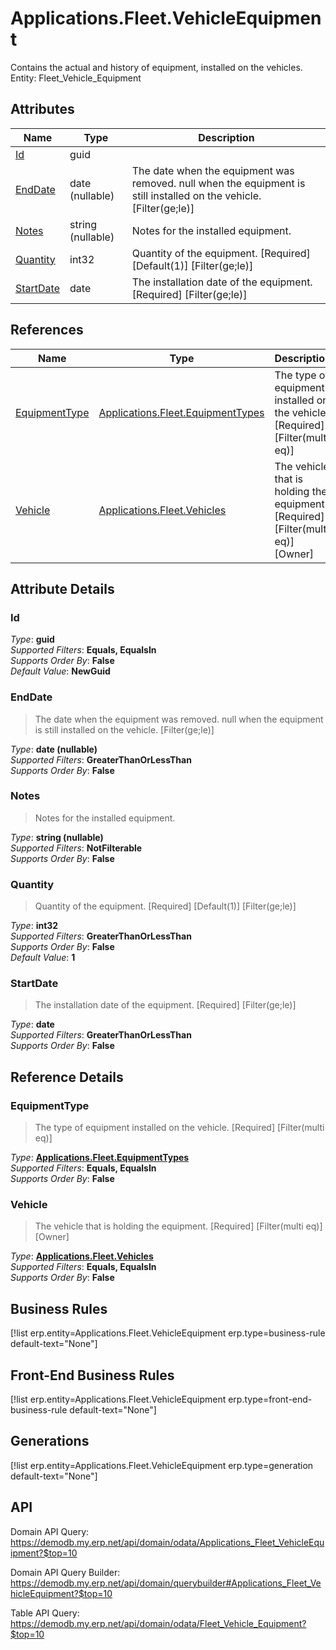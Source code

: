 # Applications.Fleet.VehicleEquipment

Contains the actual and history of equipment, installed on the vehicles. Entity: Fleet_Vehicle_Equipment

## Attributes

| Name | Type | Description |
| ---- | ---- | --- |
| [Id](Applications.Fleet.VehicleEquipment.md#Id) | guid |  
| [EndDate](Applications.Fleet.VehicleEquipment.md#EndDate) | date (nullable) | The date when the equipment was removed. null when the equipment is still installed on the vehicle. [Filter(ge;le)] 
| [Notes](Applications.Fleet.VehicleEquipment.md#Notes) | string (nullable) | Notes for the installed equipment. 
| [Quantity](Applications.Fleet.VehicleEquipment.md#Quantity) | int32 | Quantity of the equipment. [Required] [Default(1)] [Filter(ge;le)] 
| [StartDate](Applications.Fleet.VehicleEquipment.md#StartDate) | date | The installation date of the equipment. [Required] [Filter(ge;le)] 

## References

| Name | Type | Description |
| ---- | ---- | --- |
| [EquipmentType](Applications.Fleet.VehicleEquipment.md#EquipmentType) | [Applications.Fleet.EquipmentTypes](Applications.Fleet.EquipmentTypes.md) | The type of equipment installed on the vehicle. [Required] [Filter(multi eq)] |
| [Vehicle](Applications.Fleet.VehicleEquipment.md#Vehicle) | [Applications.Fleet.Vehicles](Applications.Fleet.Vehicles.md) | The vehicle that is holding the equipment. [Required] [Filter(multi eq)] [Owner] |


## Attribute Details

### Id

_Type_: **guid**  
_Supported Filters_: **Equals, EqualsIn**  
_Supports Order By_: **False**  
_Default Value_: **NewGuid**  

### EndDate

> The date when the equipment was removed. null when the equipment is still installed on the vehicle. [Filter(ge;le)]

_Type_: **date (nullable)**  
_Supported Filters_: **GreaterThanOrLessThan**  
_Supports Order By_: **False**  

### Notes

> Notes for the installed equipment.

_Type_: **string (nullable)**  
_Supported Filters_: **NotFilterable**  
_Supports Order By_: **False**  

### Quantity

> Quantity of the equipment. [Required] [Default(1)] [Filter(ge;le)]

_Type_: **int32**  
_Supported Filters_: **GreaterThanOrLessThan**  
_Supports Order By_: **False**  
_Default Value_: **1**  

### StartDate

> The installation date of the equipment. [Required] [Filter(ge;le)]

_Type_: **date**  
_Supported Filters_: **GreaterThanOrLessThan**  
_Supports Order By_: **False**  


## Reference Details

### EquipmentType

> The type of equipment installed on the vehicle. [Required] [Filter(multi eq)]

_Type_: **[Applications.Fleet.EquipmentTypes](Applications.Fleet.EquipmentTypes.md)**  
_Supported Filters_: **Equals, EqualsIn**  
_Supports Order By_: **False**  

### Vehicle

> The vehicle that is holding the equipment. [Required] [Filter(multi eq)] [Owner]

_Type_: **[Applications.Fleet.Vehicles](Applications.Fleet.Vehicles.md)**  
_Supported Filters_: **Equals, EqualsIn**  
_Supports Order By_: **False**  



## Business Rules

[!list erp.entity=Applications.Fleet.VehicleEquipment erp.type=business-rule default-text="None"]

## Front-End Business Rules

[!list erp.entity=Applications.Fleet.VehicleEquipment erp.type=front-end-business-rule default-text="None"]

## Generations

[!list erp.entity=Applications.Fleet.VehicleEquipment erp.type=generation default-text="None"]

## API

Domain API Query:
<https://demodb.my.erp.net/api/domain/odata/Applications_Fleet_VehicleEquipment?$top=10>

Domain API Query Builder:
<https://demodb.my.erp.net/api/domain/querybuilder#Applications_Fleet_VehicleEquipment?$top=10>

Table API Query:
<https://demodb.my.erp.net/api/domain/odata/Fleet_Vehicle_Equipment?$top=10>

